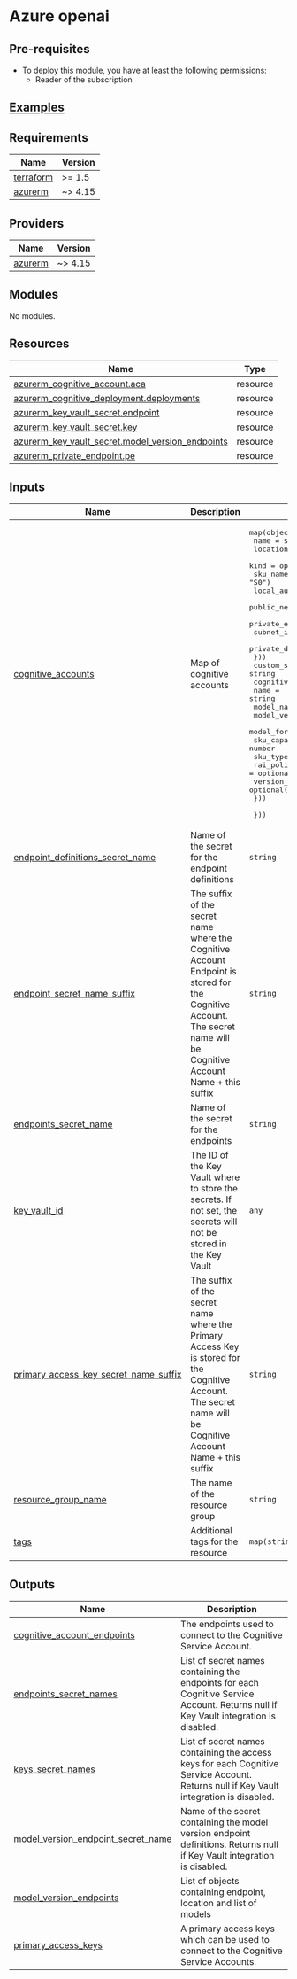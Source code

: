 
# Azure openai

## Pre-requisites
- To deploy this module, you have at least the following permissions:
    + Reader of the subscription

## [Examples](./examples)

<!-- BEGIN_TF_DOCS -->
## Requirements

| Name | Version |
|------|---------|
| <a name="requirement_terraform"></a> [terraform](#requirement\_terraform) | >= 1.5 |
| <a name="requirement_azurerm"></a> [azurerm](#requirement\_azurerm) | ~> 4.15 |

## Providers

| Name | Version |
|------|---------|
| <a name="provider_azurerm"></a> [azurerm](#provider\_azurerm) | ~> 4.15 |

## Modules

No modules.

## Resources

| Name | Type |
|------|------|
| [azurerm_cognitive_account.aca](https://registry.terraform.io/providers/hashicorp/azurerm/latest/docs/resources/cognitive_account) | resource |
| [azurerm_cognitive_deployment.deployments](https://registry.terraform.io/providers/hashicorp/azurerm/latest/docs/resources/cognitive_deployment) | resource |
| [azurerm_key_vault_secret.endpoint](https://registry.terraform.io/providers/hashicorp/azurerm/latest/docs/resources/key_vault_secret) | resource |
| [azurerm_key_vault_secret.key](https://registry.terraform.io/providers/hashicorp/azurerm/latest/docs/resources/key_vault_secret) | resource |
| [azurerm_key_vault_secret.model_version_endpoints](https://registry.terraform.io/providers/hashicorp/azurerm/latest/docs/resources/key_vault_secret) | resource |
| [azurerm_private_endpoint.pe](https://registry.terraform.io/providers/hashicorp/azurerm/latest/docs/resources/private_endpoint) | resource |

## Inputs

| Name | Description | Type | Default | Required |
|------|-------------|------|---------|:--------:|
| <a name="input_cognitive_accounts"></a> [cognitive\_accounts](#input\_cognitive\_accounts) | Map of cognitive accounts | <pre>map(object({<br/>    name                          = string<br/>    location                      = string<br/>    kind                          = optional(string, "OpenAI")<br/>    sku_name                      = optional(string, "S0")<br/>    local_auth_enabled            = optional(bool, false)<br/>    public_network_access_enabled = optional(bool, false)<br/>    private_endpoint              = optional(object({<br/>      subnet_id           = string<br/>      private_dns_zone_id = string<br/>    }))<br/>    custom_subdomain_name         = string<br/>    cognitive_deployments = list(object({<br/>      name                   = string<br/>      model_name             = string<br/>      model_version          = string<br/>      model_format           = optional(string, "OpenAI")<br/>      sku_capacity           = number<br/>      sku_type               = optional(string, "Standard")<br/>      rai_policy_name        = optional(string, "Microsoft.Default")<br/>      version_upgrade_option = optional(string, "NoAutoUpgrade")<br/>    }))<br/><br/>  }))</pre> | n/a | yes |
| <a name="input_endpoint_definitions_secret_name"></a> [endpoint\_definitions\_secret\_name](#input\_endpoint\_definitions\_secret\_name) | Name of the secret for the endpoint definitions | `string` | `"azure-openai-endpoint-definitions"` | no |
| <a name="input_endpoint_secret_name_suffix"></a> [endpoint\_secret\_name\_suffix](#input\_endpoint\_secret\_name\_suffix) | The suffix of the secret name where the Cognitive Account Endpoint is stored for the Cognitive Account. The secret name will be Cognitive Account Name + this suffix | `string` | `"-endpoint"` | no |
| <a name="input_endpoints_secret_name"></a> [endpoints\_secret\_name](#input\_endpoints\_secret\_name) | Name of the secret for the endpoints | `string` | `"azure-openai-endpoints"` | no |
| <a name="input_key_vault_id"></a> [key\_vault\_id](#input\_key\_vault\_id) | The ID of the Key Vault where to store the secrets. If not set, the secrets will not be stored in the Key Vault | `any` | `null` | no |
| <a name="input_primary_access_key_secret_name_suffix"></a> [primary\_access\_key\_secret\_name\_suffix](#input\_primary\_access\_key\_secret\_name\_suffix) | The suffix of the secret name where the Primary Access Key is stored for the Cognitive Account. The secret name will be Cognitive Account Name + this suffix | `string` | `"-key"` | no |
| <a name="input_resource_group_name"></a> [resource\_group\_name](#input\_resource\_group\_name) | The name of the resource group | `string` | n/a | yes |
| <a name="input_tags"></a> [tags](#input\_tags) | Additional tags for the resource | `map(string)` | n/a | yes |

## Outputs

| Name | Description |
|------|-------------|
| <a name="output_cognitive_account_endpoints"></a> [cognitive\_account\_endpoints](#output\_cognitive\_account\_endpoints) | The endpoints used to connect to the Cognitive Service Account. |
| <a name="output_endpoints_secret_names"></a> [endpoints\_secret\_names](#output\_endpoints\_secret\_names) | List of secret names containing the endpoints for each Cognitive Service Account. Returns null if Key Vault integration is disabled. |
| <a name="output_keys_secret_names"></a> [keys\_secret\_names](#output\_keys\_secret\_names) | List of secret names containing the access keys for each Cognitive Service Account. Returns null if Key Vault integration is disabled. |
| <a name="output_model_version_endpoint_secret_name"></a> [model\_version\_endpoint\_secret\_name](#output\_model\_version\_endpoint\_secret\_name) | Name of the secret containing the model version endpoint definitions. Returns null if Key Vault integration is disabled. |
| <a name="output_model_version_endpoints"></a> [model\_version\_endpoints](#output\_model\_version\_endpoints) | List of objects containing endpoint, location and list of models |
| <a name="output_primary_access_keys"></a> [primary\_access\_keys](#output\_primary\_access\_keys) | A primary access keys which can be used to connect to the Cognitive Service Accounts. |
<!-- END_TF_DOCS -->
